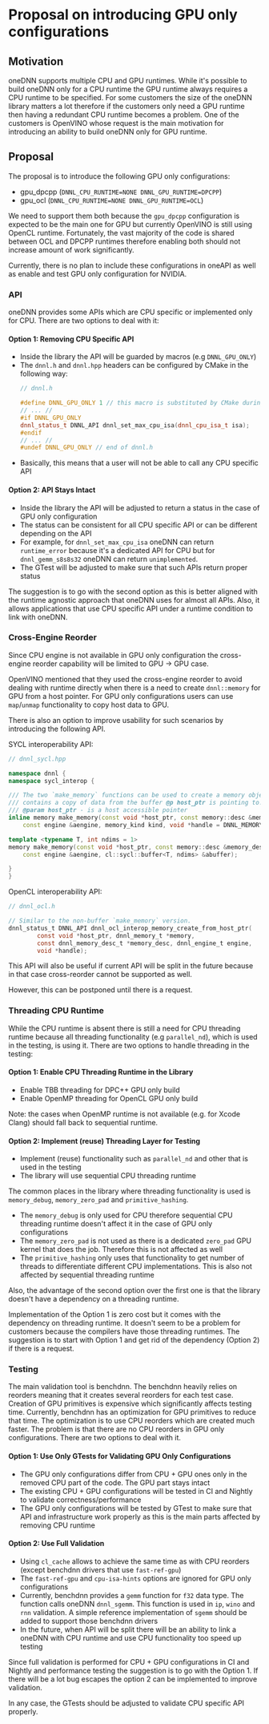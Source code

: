 # Proposal on introducing GPU only configurations


## Motivation
oneDNN supports multiple CPU and GPU runtimes. While it's possible to build
oneDNN only for a CPU runtime the GPU runtime always requires a CPU runtime to be
specified. For some customers the size of the oneDNN library matters a lot therefore
if the customers only need a GPU runtime then having a redundant CPU runtime
becomes a problem. One of the customers is OpenVINO whose request is the main motivation
for introducing an ability to build oneDNN only for GPU runtime.

## Proposal
The proposal is to introduce the following GPU only configurations:
* gpu_dpcpp (`DNNL_CPU_RUNTIME=NONE DNNL_GPU_RUNTIME=DPCPP`)
* gpu_ocl (`DNNL_CPU_RUNTIME=NONE DNNL_GPU_RUNTIME=OCL`)

We need to support them both because the `gpu_dpcpp` configuration is expected to
be the main one for GPU but currently OpenVINO is still using OpenCL runtime.
Fortunately, the vast majority of the code is shared between OCL and DPCPP runtimes
therefore enabling both should not increase amount of work significantly.

Currently, there is no plan to include these configurations in oneAPI as well as
enable and test GPU only configuration for NVIDIA.


### API

oneDNN provides some APIs which are CPU specific or implemented only for CPU.
There are two options to deal with it:

#### Option 1: Removing CPU Specific API
* Inside the library the API will be guarded by macros (e.g `DNNL_GPU_ONLY`)
* The `dnnl.h` and `dnnl.hpp` headers can be configured by CMake in the following way:
    ```cpp
    // dnnl.h

    #define DNNL_GPU_ONLY 1 // this macro is substituted by CMake during configuration
    // ... //
    #if DNNL_GPU_ONLY
    dnnl_status_t DNNL_API dnnl_set_max_cpu_isa(dnnl_cpu_isa_t isa);
    #endif
    // ... //
    #undef DNNL_GPU_ONLY // end of dnnl.h
    ```
* Basically, this means that a user will not be able to call any CPU specific API

#### Option 2: API Stays Intact
* Inside the library the API will be adjusted to return a status in the case of GPU
only configuration
* The status can be consistent for all CPU specific API or can be different
depending on the API
* For example, for `dnnl_set_max_cpu_isa` oneDNN
can return `runtime_error` because it's a dedicated API for CPU but for
`dnnl_gemm_s8s8s32` oneDNN can return `unimplemented`.
* The GTest will be adjusted to make sure that such APIs return proper status

The suggestion is to go with the second option as this is better aligned with the
runtime agnostic approach that oneDNN uses for almost all APIs. Also, it allows
applications that use CPU specific API under a runtime condition to link with
oneDNN.

### Cross-Engine Reorder

Since CPU engine is not available in GPU only configuration the cross-engine
reorder capability will be limited to GPU -> GPU case.

OpenVINO mentioned that they used the cross-engine reorder to avoid dealing with
runtime directly when there is a need to create `dnnl::memory` for GPU from a
host pointer. For GPU only configurations users can use `map`/`unmap` functionality
 to copy host data to GPU.

There is also an option to improve usability for such scenarios by introducing the
following API.

SYCL interoperability API:

```cpp
// dnnl_sycl.hpp

namespace dnnl {
namespace sycl_interop {

/// The two `make_memory` functions can be used to create a memory object that
/// contains a copy of data from the buffer @p host_ptr is pointing to.
/// @param host_ptr - is a host accessible pointer
inline memory make_memory(const void *host_ptr, const memory::desc &memory_desc,
    const engine &aengine, memory_kind kind, void *handle = DNNL_MEMORY_ALLOCATE);

template <typename T, int ndims = 1>
memory make_memory(const void *host_ptr, const memory::desc &memory_desc,
    const engine &aengine, cl::sycl::buffer<T, ndims> &abuffer);

}
}
```

OpenCL interoperability API:
```c
// dnnl_ocl.h

// Similar to the non-buffer `make_memory` version.
dnnl_status_t DNNL_API dnnl_ocl_interop_memory_create_from_host_ptr(
        const void *host_ptr, dnnl_memory_t *memory,
        const dnnl_memory_desc_t *memory_desc, dnnl_engine_t engine,
        void *handle);
```

This API will also be useful if current API will be split in the future because in
that case cross-reorder cannot be supported as well.

However, this can be postponed until there is a request.

### Threading CPU Runtime

While the CPU runtime is absent there is still a need for CPU threading runtime
because all threading functionality (e.g `parallel_nd`), which is used in the
testing, is using it. There are two options to handle threading in the testing:

#### Option 1: Enable CPU Threading Runtime in the Library
* Enable TBB threading for DPC++ GPU only build
* Enable OpenMP threading for OpenCL GPU only build

Note: the cases when OpenMP runtime is not available (e.g. for Xcode Clang) should
fall back to sequential runtime.

#### Option 2: Implement (reuse) Threading Layer for Testing
* Implement (reuse) functionality such as `parallel_nd` and other that is used
in the testing
* The library will use sequential CPU threading runtime

The common places in the library where threading functionality is used is
`memory_debug`, `memory_zero_pad` and `primitive_hashing`.
* The `memory_debug` is only used for CPU therefore sequential CPU threading
runtime doesn't affect it in the case of GPU only configurations
* The `memory_zero_pad` is not used as there is a dedicated `zero_pad` GPU kernel
that does the job. Therefore this is not affected as well
* The `primitive_hashing` only uses that functionality to get number of threads to
differentiate different CPU implementations. This is also not affected by sequential
threading runtime

Also, the advantage of the second option over the first one is that the library
doesn't have a dependency on a threading runtime.

Implementation of the Option 1 is zero cost but it comes with the dependency on
threading runtime. It doesn't seem to be a problem for customers because the
compilers have those threading runtimes. The suggestion is to start with
Option 1 and get rid of the dependency (Option 2) if there is a request.

### Testing
The main validation tool is benchdnn. The benchdnn heavily relies on reorders
meaning that it creates several reorders for each test case. Creation of GPU
primitives is expensive which significantly affects testing time. Currently,
benchdnn has an optimization for GPU primitives to reduce that time. The
optimization is to use CPU reorders which are created much faster. The problem
is that there are no CPU reorders in GPU only configurations. There are two options
to deal with it.

#### Option 1: Use Only GTests for Validating GPU Only Configurations
* The GPU only configurations differ from CPU + GPU ones only in the removed CPU
part of the code. The GPU part stays intact
* The existing CPU + GPU configurations will be tested in CI and Nightly to validate
correctness/performance
* The GPU only configurations will be tested by GTest to make sure that API and
infrastructure work properly as this is the main parts affected by removing
CPU runtime

#### Option 2: Use Full Validation
* Using `cl_cache` allows to achieve the same time as with CPU reorders (except
benchdnn drivers that use `fast-ref-gpu`)
* The `fast-ref-gpu` and  `cpu-isa-hints` options are ignored for GPU only
configurations
* Currently, benchdnn provides a `gemm` function for `f32` data type. The function
calls oneDNN `dnnl_sgemm`. This function is used in `ip`, `wino` and `rnn`
validation. A simple reference implementation of `sgemm` should be added to
support those benchdnn drivers
* In the future, when API will be split there will be an ability to link a oneDNN
with CPU runtime and use CPU functionality too speed up testing

Since full validation is performed for CPU + GPU configurations in CI and Nightly
and performance testing the suggestion is to go with the Option 1. If there will
be a lot bug escapes the option 2 can be implemented to improve validation.

In any case, the GTests should be adjusted to validate CPU specific API properly.
